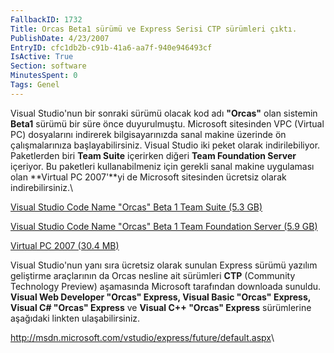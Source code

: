 ```yaml
---
FallbackID: 1732
Title: Orcas Beta1 sürümü ve Express Serisi CTP sürümleri çıktı.
PublishDate: 4/23/2007
EntryID: cfc1db2b-c91b-41a6-aa7f-940e946493cf
IsActive: True
Section: software
MinutesSpent: 0
Tags: Genel
---
```

Visual Studio'nun bir sonraki sürümü olacak kod adı **"Orcas"** olan
sistemin **Beta1** sürümü bir süre önce duyurulmuştu. Microsoft
sitesinden VPC (Virtual PC) dosyalarını indirerek bilgisayarınızda sanal
makine üzerinde ön çalışmalarınıza başlayabilirsiniz. Visual Studio iki
peket olarak indirilebiliyor. Paketlerden biri **Team Suite** içerirken
diğeri **Team Foundation Server** içeriyor. Bu paketleri kullanabilmeniz
için gerekli sanal makine uygulaması olan **Virtual PC 2007'**yi de
Microsoft sitesinden ücretsiz olarak indirebilirsiniz.\

[Visual Studio Code Name "Orcas" Beta 1 Team Suite (5.3
GB)](http://www.microsoft.com/downloads/details.aspx?FamilyId=36B6609E-6F3D-40F4-8C7D-AD111679D8DC&displaylang=en)

[Visual Studio Code Name "Orcas" Beta 1 Team Foundation Server (5.9
GB)](http://www.microsoft.com/downloads/details.aspx?FamilyId=A13CAE3D-8EC1-4D84-8620-D82E832391D7&displaylang=en)

[Virtual PC 2007 (30.4
MB)](http://www.microsoft.com/downloads/details.aspx?FamilyId=04D26402-3199-48A3-AFA2-2DC0B40A73B6&displaylang=en)

Visual Studio'nun yanı sıra ücretsiz olarak sunulan Express sürümü
yazılım geliştirme araçlarının da Orcas nesline ait sürümleri **CTP**
(Community Technology Preview) aşamasında Microsoft tarafından downloada
sunuldu. **Visual Web Developer "Orcas" Express, Visual Basic "Orcas"
Express, Visual C\# "Orcas" Express** ve **Visual C++ "Orcas" Express**
sürümlerine aşağıdaki linkten ulaşabilirsiniz.

<http://msdn.microsoft.com/vstudio/express/future/default.aspx>\


